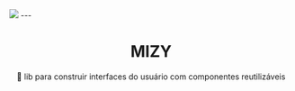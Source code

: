 <img src="https://imgur.com/vBt5LhC"/>
---
<h1 align="center"> MIZY</h1>
<p align="center">🚀 lib para construir interfaces do usuário com componentes reutilizáveis</p>